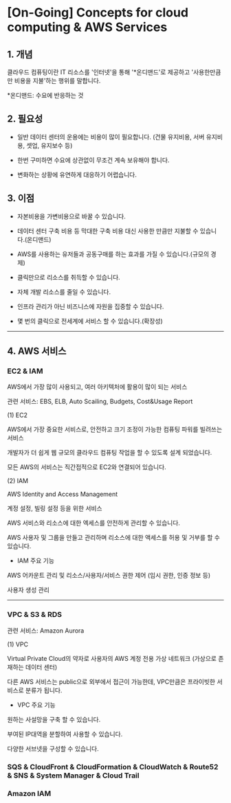 # [On-Going] Concepts for cloud computing & AWS Services

## 1. 개념

클라우드 컴퓨팅이란 IT 리소스를 '인터넷'을 통해 '*온디맨드'로 제공하고 '사용한만큼만 비용을 지불'하는 행위를 말합니다.

*온디맨드: 수요에 반응하는 것

## 2. 필요성

- 일반 데이터 센터의 운용에는 비용이 많이 필요합니다. (건물 유지비용, 서버 유지비용, 셋업, 유지보수 등)

- 한번 구미하면 수요에 상관없이 무조건 계속 보유해야 합니다.

- 변화하는 상황에 유연하게 대응하기 어렵습니다.

## 3. 이점

- 자본비용을 가변비용으로 바꿀 수 있습니다.

- 데이터 센터 구축 비용 등 막대한 구축 비용 대신 사용한 만큼만 지불할 수 있습니다.(온디맨드)

- AWS를 사용하는 유저들과 공동구매를 하는 효과를 가질 수 있습니다.(규모의 경제)

- 클릭만으로 리소스를 취득할 수 있습니다.

- 자체 개발 리소스를 줄일 수 있습니다.

- 인프라 관리가 아닌 비즈니스에 자원을 집중할 수 있습니다.

- 몇 번의 클릭으로 전세계에 서비스 할 수 있습니다.(확장성)

---

## 4. AWS 서비스

### EC2 & IAM

AWS에서 가장 많이 사용되고, 여러 아키텍처에 활용이 많이 되는 서비스

관련 서비스: EBS, ELB, Auto Scailing, Budgets, Cost&Usage Report

(1) EC2

AWS에서 가장 중요한 서비스로, 안전하고 크기 조정이 가능한 컴퓨팅 파워를 빌려쓰는 서비스

개발자가 더 쉽게 웹 규모의 클라우드 컴퓨팅 작업을 할 수 있도록 설계 되었습니다.

모든 AWS의 서비스는 직간접적으로 EC2와 연결되어 있습니다.

(2) IAM

AWS Identity and Access Management

계정 설정, 빌링 설정 등을 위한 서비스

AWS 서비스와 리소스에 대한 엑세스를 안전하게 관리할 수 있습니다.

AWS 사용자 및 그룹을 만들고 관리하며 리소스에 대한 액세스를 허용 및 거부를 할 수 있습니다.

* IAM 주요 기능

AWS 어카운트 관리 및 리소스/사용자/서비스 권한 제어 (임시 권한, 인증 정보 등)

사용자 생성 관리


---

### VPC & S3 & RDS

관련 서비스: Amazon Aurora

(1) VPC

Virtual Private Cloud의 약자로 사용자의 AWS 계정 전용 가상 네트워크 (가상으로 존재하는 데이터 센터)

다른 AWS 서비스는 public으로 외부에서 접근이 가능한데, VPC만큼은 프라이빗한 서비스로 분류가 됩니다.

* VPC 주요 기능

원하는 사설망을 구축 할 수 있습니다.

부여된 IP대역을 분할하여 사용할 수 있습니다.

다양한 서브넷을 구성할 수 있습니다.



### SQS & CloudFront & CloudFormation & CloudWatch & Route52 & SNS & System Manager & Cloud Trail






### Amazon IAM


### 
